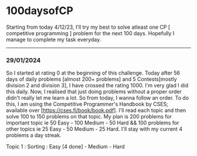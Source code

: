 # 100daysofCP
Starting from today 4/12/23, I'll try my best to solve atleast one CP [ competitive programming ] problem for the next 100 days. Hopefully I manage to complete my task everyday.

---
### 29/01/2024
So I started at rating 0 at the beginning of this challenge. Today after 56 days of daily problems [almost 200+ problems] and 5 Contests[mostly division 2 and division 3], I have crossed the rating 1000. I'm very glad I did this daily. Now, I realised that just doing problems without a proper order didn't really let me learn a lot. So from today, I wanna follow an order. To do this, I am using the Competitive Programmer's Handbook by CSES; available over [https://cses.fi/book/book.pdf]. I'll read each topic and then solve 100 to 150 problems on that topic. My plan is 200 problems for important topic ie 50 Easy - 100 Medium - 50 Hard && 100 problems for other topics ie 25 Easy - 50 Medium - 25 Hard. I'll stay with my current 4 problems a day streak.

Topic 1 :
  Sorting : Easy [4 done] - Medium - Hard
